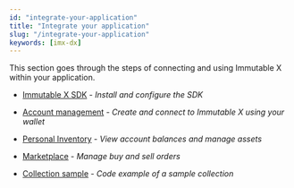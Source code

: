 ```yaml
---
id: "integrate-your-application"
title: "Integrate your application"
slug: "/integrate-your-application"
keywords: [imx-dx]
---
```

This section goes through the steps of connecting and using Immutable X within your application. 

- [Immutable X SDK](./immutable-x-sdk.md) - *Install and configure the SDK*

- [Account management](./account-management.md) - *Create and connect to Immutable X using your wallet*

- [Personal Inventory](./personal-inventory.md) - *View account balances and manage assets*

- [Marketplace](./marketplaces.md) - *Manage buy and sell orders*

- [Collection sample](./collection-sample.md) - *Code example of a sample collection*